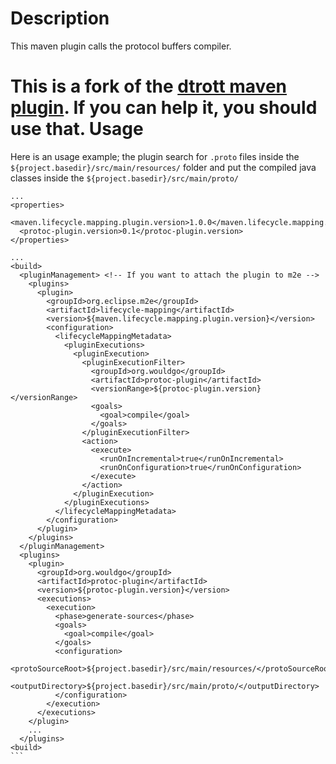 Description
===
This maven plugin calls the protocol buffers compiler.

This is a fork of the [dtrott maven plugin](https://github.com/dtrott/maven-protoc-plugin). If you can help it, you should use that.
Usage
=====

Here is an usage example; the plugin search for ```.proto``` files inside the ```${project.basedir}/src/main/resources/``` folder and put the compiled java classes inside the ```${project.basedir}/src/main/proto/```

````
...
<properties>
  <maven.lifecycle.mapping.plugin.version>1.0.0</maven.lifecycle.mapping.plugin.version>
  <protoc-plugin.version>0.1</protoc-plugin.version>
</properties>

...
<build>
  <pluginManagement> <!-- If you want to attach the plugin to m2e -->
    <plugins>
      <plugin>
        <groupId>org.eclipse.m2e</groupId>
        <artifactId>lifecycle-mapping</artifactId>
        <version>${maven.lifecycle.mapping.plugin.version}</version>
        <configuration>
          <lifecycleMappingMetadata>
            <pluginExecutions>
              <pluginExecution>
                <pluginExecutionFilter>
                  <groupId>org.wouldgo</groupId>
                  <artifactId>protoc-plugin</artifactId>
                  <versionRange>${protoc-plugin.version}</versionRange>
                  <goals>
                    <goal>compile</goal>
                  </goals>
                </pluginExecutionFilter>
                <action>
                  <execute>
                    <runOnIncremental>true</runOnIncremental>
                    <runOnConfiguration>true</runOnConfiguration>
                  </execute>
                </action>
              </pluginExecution>
            </pluginExecutions>
          </lifecycleMappingMetadata>
        </configuration>
      </plugin>
    </plugins>
  </pluginManagement>
  <plugins>
    <plugin>
      <groupId>org.wouldgo</groupId>
      <artifactId>protoc-plugin</artifactId>
      <version>${protoc-plugin.version}</version>
      <executions>
        <execution>
          <phase>generate-sources</phase>
          <goals>
            <goal>compile</goal>
          </goals>
          <configuration>
            <protoSourceRoot>${project.basedir}/src/main/resources/</protoSourceRoot>
            <outputDirectory>${project.basedir}/src/main/proto/</outputDirectory>
          </configuration>
        </execution>
      </executions>
    </plugin>
    ...
  </plugins>
<build>
```

